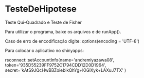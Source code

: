 # TesteDeHipotese
Teste Qui-Quadrado e Teste de Fisher

Para utilizar o programa, baixe os arquivos e 
de runApp().

Caso de erro de encodificação digite:
options(encoding = 'UTF-8')

Para colocar o aplicativo no shinyapps:

rsconnect::setAccountInfo(name='andremiyazawa08', 
    token='935D55239FF9752C1794CDD12D0D1964', 
    secret='kAtS9JQcHwBBZoiebikQhYg+KIGlXyk+LAXuJ7TX'
)
